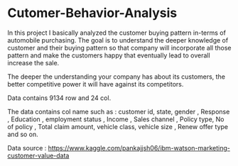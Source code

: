 # Cutomer-Behavior-Analysis

In this project I basically analyzed the customer buying pattern in-terms of automobile purchasing.
The goal is to understand the deeper knowledge of customer and their buying pattern so that company will incorporate all those pattern and make the customers happy that eventually lead to overall increase the sale.

The deeper the understanding your company has about its customers, the better competitive power it will have against its competitors.

Data contains 9134 row and 24 col.

The data contains col name such as : customer id,  state, gender , Response , Education , employment status , Income , Sales channel , Policy type, No of policy , Total claim amount, vehicle class, vehicle size , Renew offer type and so on.

Data source : https://www.kaggle.com/pankajjsh06/ibm-watson-marketing-customer-value-data 
